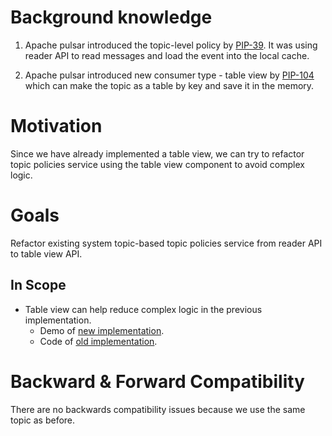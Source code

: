 # Background knowledge

1. Apache pulsar introduced the topic-level policy by [PIP-39](https://github.com/apache/pulsar/wiki/PIP-39%3A-Namespace-Change-Events).
It was using reader API to read messages and load the event into the local cache.

2. Apache pulsar introduced new consumer type - table view by [PIP-104](https://github.com/apache/pulsar/issues/12356) 
   which can make the topic as a table by key and save it in the memory.

# Motivation

Since we have already implemented a table view, we can try to refactor topic policies service
using the table view component to avoid complex logic.

# Goals

Refactor existing system topic-based topic policies service from reader API to table view API.

## In Scope

- Table view can help reduce complex logic in the previous implementation. 
  - Demo of [new implementation](https://github.com/apache/pulsar/pull/20811/files#diff-76c55144efe73cecffaa74152c79271ed84f133bad6e4c2608633c35a674c5ebR60).
  - Code of [old implementation](https://github.com/apache/pulsar/blob/master/pulsar-broker/src/main/java/org/apache/pulsar/broker/service/SystemTopicBasedTopicPoliciesService.java).

# Backward & Forward Compatibility

There are no backwards compatibility issues because we use the same topic as before.
